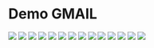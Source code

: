 Demo GMAIL
==========

<a href="images/server-demo-gmail-1.png"><img src="images/server-demo-gmail-1.png" /></a>
<a href="images/server-demo-gmail-2.png"><img src="images/server-demo-gmail-2.png" /></a>
<a href="images/server-demo-gmail-3.png"><img src="images/server-demo-gmail-3.png" /></a>
<a href="images/server-demo-gmail-4.png"><img src="images/server-demo-gmail-4.png" /></a>
<a href="images/server-demo-gmail-5.png"><img src="images/server-demo-gmail-5.png" /></a>
<a href="images/server-demo-gmail-6.png"><img src="images/server-demo-gmail-6.png" /></a>
<a href="images/server-demo-gmail-7.png"><img src="images/server-demo-gmail-7.png" /></a>
<a href="images/server-demo-gmail-8.png"><img src="images/server-demo-gmail-8.png" /></a>
<a href="images/server-demo-gmail-9.png"><img src="images/server-demo-gmail-9.png" /></a>
<a href="images/server-demo-gmail-10.png"><img src="images/server-demo-gmail-10.png" /></a>
<a href="images/server-demo-gmail-11.png"><img src="images/server-demo-gmail-11.png" /></a>
<a href="images/server-demo-gmail-12.png"><img src="images/server-demo-gmail-12.png" /></a>
<a href="images/server-demo-gmail-13.png"><img src="images/server-demo-gmail-13.png" /></a>
<a href="images/server-demo-gmail-14.png"><img src="images/server-demo-gmail-14.png" /></a>


